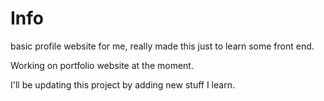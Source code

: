 # Info
 basic profile website for me, really made this just to learn some front end.
 
 Working on portfolio website at the moment.
 
I'll be updating this project by adding new stuff I learn.
